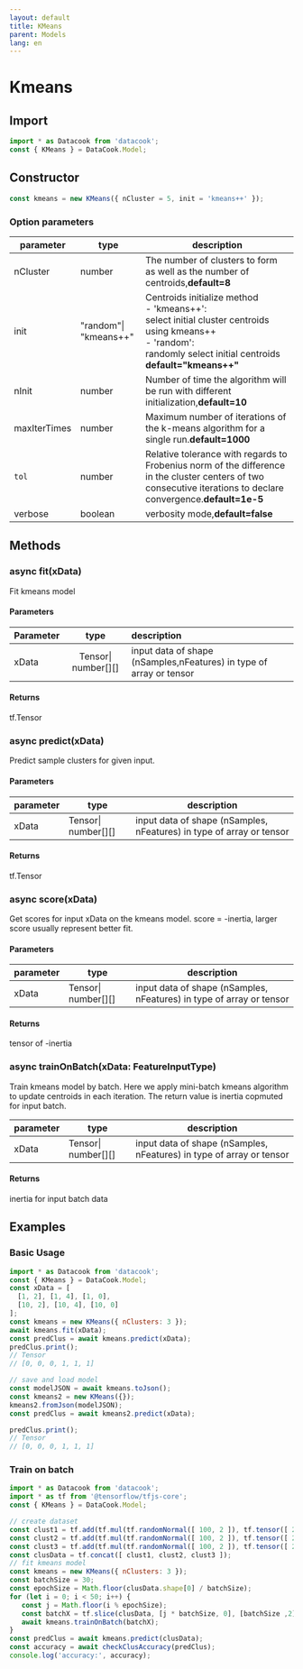 ```yaml
---
layout: default
title: KMeans
parent: Models
lang: en
---
```

# Kmeans

## Import

```javascript
import * as Datacook from 'datacook';
const { KMeans } = DataCook.Model;
```

## Constructor

```typescript
const kmeans = new KMeans({ nCluster = 5, init = 'kmeans++' });
```

### Option parameters

| parameter    | type                  | description                                                                                                                                                                                     |
| ------------ | --------------------- | ----------------------------------------------------------------------------------------------------------------------------------------------------------------------------------------------- |
| nCluster     | number                | The number of clusters to form as well as the number of centroids,**default=8**                                                                                                           |
| init         | "random"\| "kmeans++" | Centroids initialize method<br />- 'kmeans++': <br />select initial cluster centroids using kmeans++<br />- 'random': <br />randomly select initial centroids<br />**default="kmeans++"** |
| nInit        | number                | Number of time the algorithm will be run with different initialization,**default=10**                                                                                                     |
| maxIterTimes | number                | Maximum number of iterations of the k-means algorithm for a single run.**default=1000**                                                                                                   |
| `tol`      | number                | Relative tolerance with regards to Frobenius norm of the difference in the cluster centers of two consecutive iterations to declare convergence.**default=1e-5**                          |
| verbose      | boolean               | verbosity mode,**default=false**                                                                                                                                                          |

## Methods

### async fit(xData)

Fit kmeans model

#### Parameters

| Parameter |        type        | description                                                         |
| :-------- | :-----------------: | :------------------------------------------------------------------ |
| xData     | Tensor\| number[][] | input data of shape (nSamples,nFeatures) in type of array or tensor |

#### Returns

tf.Tensor

### async predict(xData)

Predict sample clusters for given input.

#### Parameters

| parameter | type | description |
| --------- | ---- | ----------- |
|   xData   |  Tensor\| number[][]   |     input data of shape (nSamples, nFeatures) in type of array or tensor        |

#### Returns

tf.Tensor

### async score(xData)


Get scores for input xData on the kmeans model. score = -inertia, larger score usually represent better fit.

#### Parameters

| parameter | type | description |
| --------- | ---- | ----------- |
|   xData   |  Tensor\| number[][]   |     input data of shape (nSamples, nFeatures) in type of array or tensor        |


#### Returns
tensor of -inertia

### async trainOnBatch(xData: FeatureInputType)


Train kmeans model by batch. Here we apply mini-batch kmeans algorithm to
update centroids in each iteration. The return value is inertia copmuted for input batch.


| parameter | type | description |
| --------- | ---- | ----------- |
|   xData   |  Tensor\| number[][]   |     input data of shape (nSamples, nFeatures) in type of array or tensor        |

#### Returns

inertia for input batch data


## Examples

### Basic Usage

```javascript
import * as Datacook from 'datacook';
const { KMeans } = DataCook.Model;
const xData = [
  [1, 2], [1, 4], [1, 0],
  [10, 2], [10, 4], [10, 0]
];
const kmeans = new KMeans({ nClusters: 3 });
await kmeans.fit(xData);
const predClus = await kmeans.predict(xData);
predClus.print();
// Tensor
// [0, 0, 0, 1, 1, 1]

// save and load model
const modelJSON = await kmeans.toJson();
const kmeans2 = new KMeans({});
kmeans2.fromJson(modelJSON);
const predClus = await kmeans2.predict(xData);

predClus.print();
// Tensor
// [0, 0, 0, 1, 1, 1]

```


### Train on batch

```javascript
import * as Datacook from 'datacook';
import * as tf from '@tensorflow/tfjs-core';
const { KMeans } = DataCook.Model;

// create dataset
const clust1 = tf.add(tf.mul(tf.randomNormal([ 100, 2 ]), tf.tensor([ 2, 2 ])), tf.tensor([ 5, 5 ]));
const clust2 = tf.add(tf.mul(tf.randomNormal([ 100, 2 ]), tf.tensor([ 2, 2 ])), tf.tensor([ 10, 0 ]));
const clust3 = tf.add(tf.mul(tf.randomNormal([ 100, 2 ]), tf.tensor([ 2, 2 ])), tf.tensor([ -10, 0 ]));
const clusData = tf.concat([ clust1, clust2, clust3 ]);
// fit kmeans model
const kmeans = new KMeans({ nClusters: 3 });
const batchSize = 30;
const epochSize = Math.floor(clusData.shape[0] / batchSize);
for (let i = 0; i < 50; i++) {
   const j = Math.floor(i % epochSize);
   const batchX = tf.slice(clusData, [j * batchSize, 0], [batchSize ,2]);
   await kmeans.trainOnBatch(batchX);
}
const predClus = await kmeans.predict(clusData);
const accuracy = await checkClusAccuracy(predClus);
console.log('accuracy:', accuracy);
```

